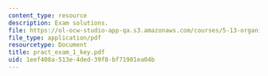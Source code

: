 ```yaml
---
content_type: resource
description: Exam solutions.
file: https://ol-ocw-studio-app-qa.s3.amazonaws.com/courses/5-13-organic-chemistry-ii-fall-2006/1eef408a513e4ded39f8bf71901ea04b_pract_exam_1_key.pdf
file_type: application/pdf
resourcetype: Document
title: pract_exam_1_key.pdf
uid: 1eef408a-513e-4ded-39f8-bf71901ea04b
---
```


